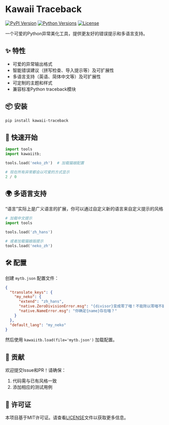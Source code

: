 # Kawaii Traceback

[![PyPI Version](https://img.shields.io/pypi/v/kawaii-traceback)](https://pypi.org/project/kawaii-traceback/)
[![Python Versions](https://img.shields.io/pypi/pyversions/kawaii-traceback)](https://pypi.org/project/kawaii-traceback/)
[![License](https://img.shields.io/badge/License-MIT-green)](https://opensource.org/licenses/MIT)

一个可爱的Python异常美化工具，提供更友好的错误提示和多语言支持。

## ✨ 特性

- 可爱的异常输出格式
- 智能错误建议（拼写检查、导入提示等）及可扩展性
- 多语言支持（英语、简体中文等）及可扩展性
- 可定制的主题和样式
- 兼容标准Python traceback模块

## 📦 安装

```bash
pip install kawaii-traceback
```

## 🚀 快速开始

```python
import tools
import kawaiitb;

tools.load('neko_zh')  # 加载猫娘配置

# 现在所有异常都会以可爱的方式显示
2 / 0
```

## 🌍 多语言支持

“语言”实际上是广义语言的扩展，你可以通过自定义新的语言来自定义提示的风格

```python
# 加载中文提示
import tools

tools.load('zh_hans')

# 或者加载猫娘版提示
tools.load('neko_zh')
```

## 🛠 配置

创建 `mytb.json` 配置文件：

```json
{
  "translate_keys": {
    "my_neko": {
      "extend": "zh_hans",
      "native.ZeroDivisionError.msg": "{divisor}变成零了喵！不能除以零喵不能除以零喵！",
      "native.NameError.msg": "你确定{name}存在喵？"
    }
  },
  "default_lang": "my_neko"
}
```
然后使用 `kawaiitb.load(file='mytb.json')` 加载配置。

## 🤝 贡献

欢迎提交Issue和PR！请确保：
1. 代码需与已有风格一致
2. 添加相应的测试用例

## 📜 许可证

本项目基于MIT许可证。请查看[LICENSE](LICENSE)文件以获取更多信息。
